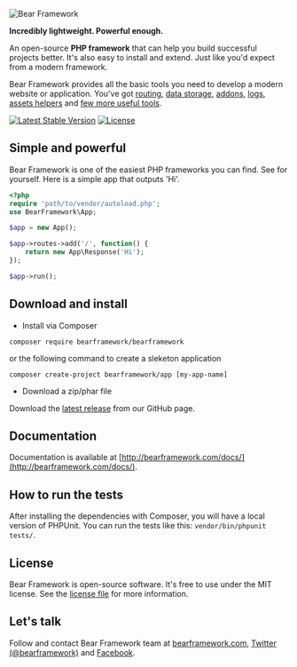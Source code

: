 ![Bear Framework](https://bearframework.github.io/bearframework-logo-for-github.png)

**Incredibly lightweight. Powerful enough.**

An open-source **PHP framework** that can help you build successful projects better. It's also easy to install and extend. Just like you'd expect from a modern framework.

Bear Framework provides all the basic tools you need to develop a modern website or application. You've got <a href="http://bearframework.com/docs/latest/routing/">routing</a>, <a href="http://bearframework.com/docs/latest/data/">data storage</a>, <a href="http://bearframework.com/docs/latest/addons/">addons</a>, <a href="http://bearframework.com/docs/latest/logs/">logs</a>, <a href="http://bearframework.com/docs/latest/assets/">assets helpers</a> and <a href="http://bearframework.com/docs/latest/">few more useful tools</a>.

[![Latest Stable Version](https://poser.pugx.org/bearframework/bearframework/v/stable)](https://packagist.org/packages/bearframework/bearframework)
[![License](https://poser.pugx.org/bearframework/bearframework/license)](https://packagist.org/packages/bearframework/bearframework)

## Simple and powerful

Bear Framework is one of the easiest PHP frameworks you can find. See for yourself. Here is a simple app that outputs 'Hi'.
```php
<?php
require 'path/to/vendor/autoload.php';
use BearFramework\App;

$app = new App();

$app->routes->add('/', function() {
    return new App\Response('Hi');
});

$app->run();
```

## Download and install

* Install via Composer
```
composer require bearframework/bearframework
```
or the following command to create a sleketon application
```
composer create-project bearframework/app [my-app-name]
```

* Download a zip/phar file

Download the [latest release](https://github.com/bearframework/bearframework/releases) from our GitHub page.

## Documentation
Documentation is available at [http://bearframework.com/docs/](http://bearframework.com/docs/).

## How to run the tests
After installing the dependencies with Composer, you will have a local version of PHPUnit. You can run the tests like this: `vendor/bin/phpunit tests/`.

## License
Bear Framework is open-source software. It's free to use under the MIT license. See the [license file](https://github.com/bearframework/bearframework/blob/master/LICENSE) for more information.

## Let's talk
Follow and contact Bear Framework team at [bearframework.com](http://bearframework.com), [Twitter (@bearframework)](https://twitter.com/bearframework) and [Facebook](https://www.facebook.com/bearframework/).
